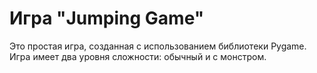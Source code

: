 # Игра "Jumping Game"

Это простая игра, созданная с использованием библиотеки Pygame.
Игра имеет два уровня сложности: обычный и с монстром.
